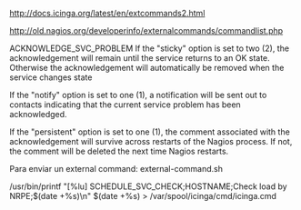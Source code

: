 http://docs.icinga.org/latest/en/extcommands2.html

http://old.nagios.org/developerinfo/externalcommands/commandlist.php


ACKNOWLEDGE_SVC_PROBLEM 
If the "sticky" option is set to two (2), the acknowledgement will remain until the service returns to an OK state. Otherwise the acknowledgement will automatically be removed when the service changes state

If the "notify" option is set to one (1), a notification will be sent out to contacts indicating that the current service problem has been acknowledged. 

If the "persistent" option is set to one (1), the comment associated with the acknowledgement will survive across restarts of the Nagios process. If not, the comment will be deleted the next time Nagios restarts.


Para enviar un external command:
external-command.sh


/usr/bin/printf "[%lu] SCHEDULE_SVC_CHECK;HOSTNAME;Check load by NRPE;$(date +%s)\n" $(date +%s) > /var/spool/icinga/cmd/icinga.cmd
